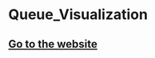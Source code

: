 # Queue_Visualization
<h2><a href="https://adigulalkari.github.io/Queue_Visualization/"> Go to the website</a></h2>
